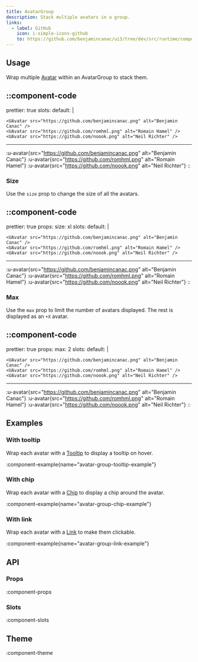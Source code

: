 ```yaml
---
title: AvatarGroup
description: Stack multiple avatars in a group.
links:
  - label: GitHub
    icon: i-simple-icons-github
    to: https://github.com/benjamincanac/ui3/tree/dev/src/runtime/components/AvatarGroup.vue
---
```


## Usage

Wrap multiple [Avatar](/components/avatar) within an AvatarGroup to stack them.

::component-code
---
prettier: true
slots:
  default: |

    <UAvatar src="https://github.com/benjamincanac.png" alt="Benjamin Canac" />
    <UAvatar src="https://github.com/romhml.png" alt="Romain Hamel" />
    <UAvatar src="https://github.com/noook.png" alt="Neil Richter" />
---
:u-avatar{src="https://github.com/benjamincanac.png" alt="Benjamin Canac"}
:u-avatar{src="https://github.com/romhml.png" alt="Romain Hamel"}
:u-avatar{src="https://github.com/noook.png" alt="Neil Richter"}
::

### Size

Use the `size` prop to change the size of all the avatars.

::component-code
---
prettier: true
props:
  size: xl
slots:
  default: |

    <UAvatar src="https://github.com/benjamincanac.png" alt="Benjamin Canac" />
    <UAvatar src="https://github.com/romhml.png" alt="Romain Hamel" />
    <UAvatar src="https://github.com/noook.png" alt="Neil Richter" />
---
:u-avatar{src="https://github.com/benjamincanac.png" alt="Benjamin Canac"}
:u-avatar{src="https://github.com/romhml.png" alt="Romain Hamel"}
:u-avatar{src="https://github.com/noook.png" alt="Neil Richter"}
::

### Max

Use the `max` prop to limit the number of avatars displayed. The rest is displayed as an `+X` avatar.

::component-code
---
prettier: true
props:
  max: 2
slots:
  default: |

    <UAvatar src="https://github.com/benjamincanac.png" alt="Benjamin Canac" />
    <UAvatar src="https://github.com/romhml.png" alt="Romain Hamel" />
    <UAvatar src="https://github.com/noook.png" alt="Neil Richter" />
---
:u-avatar{src="https://github.com/benjamincanac.png" alt="Benjamin Canac"}
:u-avatar{src="https://github.com/romhml.png" alt="Romain Hamel"}
:u-avatar{src="https://github.com/noook.png" alt="Neil Richter"}
::

## Examples

### With tooltip

Wrap each avatar with a [Tooltip](/components/tooltip) to display a tooltip on hover.

:component-example{name="avatar-group-tooltip-example"}

### With chip

Wrap each avatar with a [Chip](/components/chip) to display a chip around the avatar.

:component-example{name="avatar-group-chip-example"}

### With link

Wrap each avatar with a [Link](/components/link) to make them clickable.

:component-example{name="avatar-group-link-example"}

## API

### Props

:component-props

### Slots

:component-slots

## Theme

:component-theme
